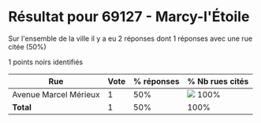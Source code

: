 # Résultat pour 69127 - Marcy-l'Étoile

Sur l'ensemble de la ville il y a eu 2 réponses dont 1 réponses avec une rue citée (50%)

1 points noirs identifiés

| Rue | Vote | % réponses | % Nb rues cités|
|-----|------|------------|----------------|
| Avenue Marcel Mérieux | 1 | 50% | <img src="../../img/bar_100.gif" />&nbsp;100%|
| **Total** | 1 | 50% | 100%|
